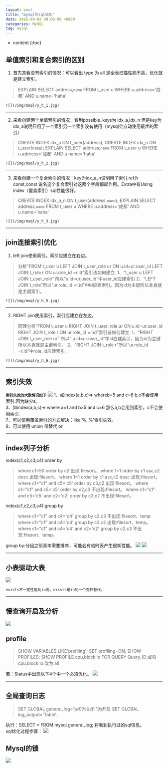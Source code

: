 ```yaml
---
layout: post
title: "mysql的sql优化"
date: 2016-08-03 09:00:00 +0800 
categories: MySQL
tag: mysql
---
```

* content
{:toc}

<!-- more -->

## 单值索引和复合索引的区别
1.	首先来看没有索引的情况：可以看出 type 为 all 是全表扫描性能不高，优化就是建立索引。
>	EXPLAIN SELECT address,`name` FROM t_user u WHERE  u.address='成都' AND u.name='haha'

	![](/img/msql/y_h_1.jpg)

----------

2.	来看创建两个单值索引的情况：看到possible_keys为 idx_a,idx_n 但是key为idx_a说明只用了一个索引另一个索引没有使用（mysql会自动使用最优的索引）
>	CREATE INDEX idx_a ON t_user(address);
	CREATE INDEX idx_n ON t_user(`name`);
	EXPLAIN SELECT address,`name` FROM t_user u WHERE  u.address='成都' AND u.name='haha'

	![](/img/msql/y_h_2.jpg)

----------
3.	来看创建一个复合索引的情况：key为idx_a_n说明用了索引,ref为 const,const 说名这个复合索引对这两个字段都起作用。Extra中有Using index（覆盖索引）sql性能很好。
>	CREATE INDEX idx_a_n ON t_user(address,`name`);
	EXPLAIN SELECT address,`name` FROM t_user u WHERE  u.address='成都' AND u.name='haha'

	![](/img/msql/y_h_3.jpg)
 
----------

## join连接索引优化
1.	left join使用索引，索引应建立在右边。 
>	分析“FROM t_user u LEFT JOIN t_user_role ur ON  u.id=ur.user_id  LEFT JOIN t_role r ON ur.role_id =r.id”索引该如何建立.
	1、“t_user u LEFT JOIN t_user_role” 所以“u.id=ur.user_id”中user_id应建索引
	2、“LEFT JOIN t_role”所以“ur.role_id =r.id”中id应建索引。因为id为主键所以本身就是主键索引。

	![](/img/msql/y_h_5.jpg)
 
----------
2.	RIGHT join使用索引，索引应建立在左边。 
>	同理分析“FROM t_user u RIGHT JOIN t_user_role ur ON  u.id=ur.user_id  RIGHT JOIN t_role r ON ur.role_id =r.id”索引该如何建立.
	1、“RIGHT JOIN t_user_role ur” 所以“ u.id=ur.user_id”中id应建索引，因为id为主键所以本身就是主键索引。
	2、“RIGHT JOIN t_role r”所以“ur.role_id =r.id”中role_id应建索引。

	![](/img/msql/y_h_6.jpg)
 
----------


## 索引失效
**`索引失效的大致情况如下`**
![](/img/msql/index_lose.png)
1、如index(a,b,c)=> whereb=5 and c=6 b,c不会使用索引.因为缺少a。<br/>
3、如index(a,b,c)=> where a=1 and b>5 and c=6 那么a,b会用到索引，c不会使用索引.<br/>
7、可以使用覆盖索引的方式解决：like'%..%'索引失效。<br/>
9、可以使用 union 带替代 or<br/>
 
----------

 
## index列子分析
index(c1,c2,c3,c4):order by
>	where c1>50 order by c2  出现:filesort。
	where 1=1  order by c1 asc,c2 desc 出现:filesort。
	where 1=1  order by c1 asc,c2 desc 出现:filesort。
	where c1="c1" and c5='c5' order by c3,c2  出现:filesort。
	where c1="c1" and c5='c5' order by c2,c3  不出现:filesort。
	where c1="c1" and c5='c5' and c2='c2' order by c3,c2  不出现:filesort。


index(c1,c2,c3,c4):group by
>	where c1="c1" and c4='c4' group by c2,c3  不出现:filesort、temp
	where c1="c1" and c4='c4' group by c3,c2  出现:filesort、temp。
	where c1="c1" and c4='c4' and c2='c2' group by c2,c3  不出现:filesort、temp。

group by:分组之前基本需要排序，可能会有临时表产生很耗性能。
![](/img/msql/y_h_8.jpg)
![](/img/msql/y_h_4.jpg)
 
----------

## 小表驱动大表
![](/img/msql/y_h_10.jpg)

	exists不一定性能比in高，exists是in的一个变种替代。

----------
 
## 慢查询开启及分析
![](/img/msql/sql_slow.jpg)



## profile
>	SHOW VARIABLES LIKE'profiling';
	SET profiling=ON;
	SHOW PROFILES;
	SHOW PROFILE cpu,block io FOR QUERY Query_ID;或将 cpu,block io 改为 all

若：Status中出现以下4个中一个必须优化。
![](/img/msql/y_h_7.jpg)
 
----------

## 全局查询日志
>	SET GLOBAL general_log=1;#0为关闭 1为开启
	SET GLOBAL log_output='Table';

执行：SELECT * FROM mysql.general_log; 将看到执行过的sql信息。<br>
sql优化过程步骤：
![](/img/msql/y_h_9.jpg)

## Mysql的锁
![](/img/msql/y_h_11.jpg)